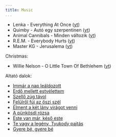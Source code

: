 ```yaml
---
title: Music
...
```


- Lenka - Everything At Once ([yt](http://www.youtube.com/watch?v=sB2MBop0cLo))
- Quimby - Autó egy szerpentinen ([yt](http://www.youtube.com/watch?v=I_W_Xgt7QDw))
- Animal Cannibals - Minden változik ([yt](http://www.youtube.com/watch?v=3jzOU6vFHzA))
- R.E.M. - Everybody Hurts ([yt](https://www.youtube.com/watch?v=ijZRCIrTgQc))
- Master KG - Jerusalema ([yt](https://www.youtube.com/watch?v=fCZVL_8D048))

Christmas:

- Willie Nelson - O Little Town Of Bethlehem ([yt](https://www.youtube.com/watch?v=YUIe3SLc-i8))

Altató dalok:

- [Immár a nap leáldozott](http://www.zeneszoveg.hu/dalszoveg/18779/egyhazi-zenek/immar-a-nap-lealdozott-zeneszoveg.html)
- [Erdő mellett estvélettem](http://www.zeneszoveg.hu/dalszoveg/91617/nepdal/erdo-mellett-estvelettem-zeneszoveg.html)
- [Szellő zúg távol](http://www.zeneszoveg.hu/dalszoveg/23429/havasi-duo/kis-kece-lanyom-cserkeszszoveg-zeneszoveg.html)
- [Felülről fúj az őszi szél](http://www.zeneszoveg.hu/dalszoveg/34064/havasi-duo/felulrol-fuj-az-oszi-szel-zeneszoveg.html)
- [Elment a két lány virágot venni](http://www.zeneszoveg.hu/dalszoveg/25467/havasi-duo/elment-a-ket-lany-viragot-szedni-zeneszoveg.html)
- [A pünkösdi rózsa](http://www.zeneszoveg.hu/dalszoveg/88014/havasi-duo/a-punkosdi-rozsa-petras-maria-zeneszoveg.html)
- [Este van már, késő este](http://www.zeneszoveg.hu/dalszoveg/30404/havasi-duo/este-van-mar-keso-este-pasztortuzek-egnek-zeneszoveg.html)
- [Te vagy a legény, Tyukody pajtás](http://www.zeneszoveg.hu/dalszoveg/19658/magyar-notak/te-vagy-a-legeny-tyukody-pajtas-zeneszoveg.html)
- [Gyere bé, gyere bé](http://www.zeneszoveg.hu/dalszoveg/46844/havasi-duo/gyere-be-gyere-be-gyonge-kis-madarka-zeneszoveg.html)

